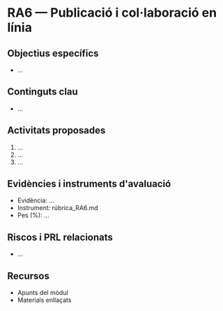 # RA6 — Publicació i col·laboració en línia

## Objectius específics
- ...

## Continguts clau
- ...

## Activitats proposades
1. ...
2. ...
3. ...

## Evidències i instruments d'avaluació
- Evidència: ...
- Instrument: rúbrica_RA6.md
- Pes (%): ...

## Riscos i PRL relacionats
- ...

## Recursos
- Apunts del mòdul
- Materials enllaçats